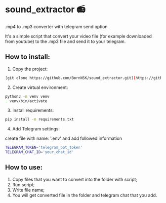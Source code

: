 # sound_extractor :radio:
.mp4 to .mp3 converter with telegram send option

It's a simple script that convert your video file (for example downloaded from youtube) to the .mp3 file and send it to your telegram.

## How to install:
1. Copy the project:
```sh
[git clone https://github.com/BornNSK/sound_extractor.git](https://github.com/BornNSK/sound_extractor.git)
```
2. Create virtual environment:
```sh
python3 -m venv venv
. venv/bin/activate
```
3. Install requirements:
```sh
pip install -m requirements.txt
```
4. Add Telegram settings:

create file with name: '.env' and add followed information
```sh
TELEGRAM_TOKEN='telegram_bot_token'
TELEGRAM_CHAT_ID='your_chat_id'
```

## How to use:
1. Copy files that you want to convert into the folder with script;
2. Run script;
3. Write file name;
4. You will get converted file in the folder and telegram chat that you add.
